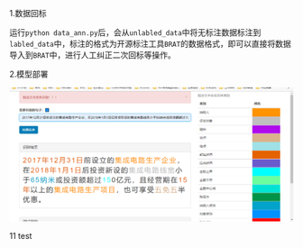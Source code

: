 1.数据回标

运行`python data_ann.py`后，会从`unlabled_data`中将无标注数据标注到`labled_data`中，标注的格式为开源标注工具`BRAT`的数据格式，即可以直接将数据导入到`BRAT`中，进行人工纠正二次回标等操作。

2.模型部署

![image-20220923211133392](./imgs/image-20220923211133392.png)





11 test